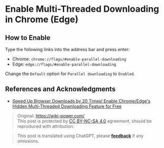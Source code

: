 # Enable Multi-Threaded Downloading in Chrome (Edge)

## How to Enable

Type the following links into the address bar and press enter:

- Chrome: `chrome://flags/#enable-parallel-downloading`
- Edge: `edge://flags/#enable-parallel-downloading`

Change the `Default` option for `Parallel downloading` to `Enabled`.

## References and Acknowledgments

- [Speed Up Browser Downloads by 20 Times! Enable Chrome/Edge's Hidden Multi-Threaded Downloading Feature for Free](https://www.iplaysoft.com/chrome-parallel-download.html)

> Original: <https://wiki-power.com/>  
> This post is protected by [CC BY-NC-SA 4.0](https://creativecommons.org/licenses/by/4.0/deed.en) agreement, should be reproduced with attribution.

> This post is translated using ChatGPT, please [**feedback**](https://github.com/linyuxuanlin/Wiki_MkDocs/issues/new) if any omissions.